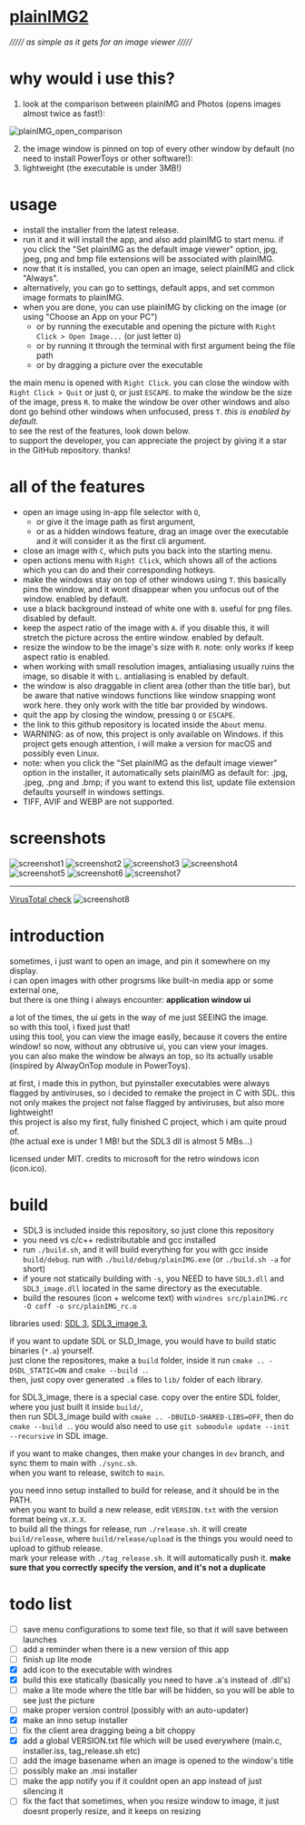 # [plainIMG2](https://github.com/qaptivator/plainimg2)

_///// as simple as it gets for an image viewer /////_

# why would i use this?

1. look at the comparison between plainIMG and Photos (opens images almost twice as fast!):

![plainIMG_open_comparison](examples/plainIMG_open_comparison.gif)

2. the image window is pinned on top of every other window by default (no need to install PowerToys or other software!):
3. lightweight (the executable is under 3MB!)

# usage

- install the installer from the latest release.
- run it and it will install the app, and also add plainIMG to start menu. if you click the "Set plainIMG as the default image viewer" option, jpg, jpeg, png and bmp file extensions will be associated with plainIMG.
- now that it is installed, you can open an image, select plainIMG and click "Always".
- alternatively, you can go to settings, default apps, and set common image formats to plainIMG.
- when you are done, you can use plainIMG by clicking on the image (or using "Choose an App on your PC")
  - or by running the executable and opening the picture with `Right Click > Open Image...` (or just letter `O`)
  - or by running it through the terminal with first argument being the file path
  - or by dragging a picture over the executable

the main menu is opened with `Right Click`.
you can close the window with `Right Click > Quit` or just `Q`, or just `ESCAPE`.
to make the window be the size of the image, press `R`.
to make the window be over other windows and also dont go behind other windows when unfocused, press `T`. _this is enabled by default._  
to see the rest of the features, look down below.  
to support the developer, you can appreciate the project by giving it a star in the GitHub repository. thanks!

# all of the features

- open an image using in-app file selector with `O`,
  - or give it the image path as first argument,
  - or as a hidden windows feature, drag an image over the executable and it will consider it as the first cli argument.
- close an image with `C`, which puts you back into the starting menu.
- open actions menu with `Right Click`, which shows all of the actions which you can do and their corresponding hotkeys.
- make the windows stay on top of other windows using `T`. this basically pins the window, and it wont disappear when you unfocus out of the window. enabled by default.
- use a black background instead of white one with `B`. useful for png files. disabled by default.
- keep the aspect ratio of the image with `A`. if you disable this, it will stretch the picture across the entire window. enabled by default.
- resize the window to be the image's size with `R`. note: only works if keep aspect ratio is enabled.
- when working with small resolution images, antialiasing usually ruins the image, so disable it with `L`. antialiasing is enabled by default.
- the window is also draggable in client area (other than the title bar), but be aware that native windows functions like window snapping wont work here. they only work with the title bar provided by windows.
- quit the app by closing the window, pressing `Q` or `ESCAPE`.
- the link to this github repository is located inside the `About` menu.
- WARNING: as of now, this project is only available on Windows. if this project gets enough attention, i will make a version for macOS and possibly even Linux.
- note: when you click the "Set plainIMG as the default image viewer" option in the installer, it automatically sets plainIMG as default for: .jpg, .jpeg, .png and .bmp; if you want to extend this list, update file extension defaults yourself in windows settings.
- TIFF, AVIF and WEBP are not supported.

# screenshots

![screenshot1](examples/screenshot1.png)
![screenshot2](examples/screenshot2.png)
![screenshot3](examples/screenshot3.png)
![screenshot4](examples/screenshot4.png)
![screenshot5](examples/screenshot5.png)
![screenshot6](examples/screenshot6.png)
![screenshot7](examples/screenshot7.png)

---

[VirusTotal check](https://www.virustotal.com/gui/file/790c8e66aa1ef920f819445e8b439ae7a3da877279220f05eac885881ed25e54/detection)
![screenshot8](examples/screenshot8.png)

# introduction

sometimes, i just want to open an image, and pin it somewhere on my display.  
i can open images with other progrsms like built-in media app or some external one,  
but there is one thing i always encounter: **application window ui**

a lot of the times, the ui gets in the way of me just SEEING the image.  
so with this tool, i fixed just that!  
using this tool, you can view the image easily, because it covers the entire window!
so now, without any obtrusive ui, you can view your images.  
you can also make the window be always an top, so its actually usable (inspired by AlwayOnTop module in PowerToys).

at first, i made this in python, but pyinstaller executables were always flagged by antiviruses, so i decided to remake the project in C with SDL.
this not only makes the project not false flagged by antiviruses, but also more lightweight!  
this project is also my first, fully finished C project, which i am quite proud of.  
(the actual exe is under 1 MB! but the SDL3 dll is almost 5 MBs...)

licensed under MIT. credits to microsoft for the retro windows icon (icon.ico).

# build

- SDL3 is included inside this repository, so just clone this repository
- you need vs c/c++ redistributable and gcc installed
- run `./build.sh`, and it will build everything for you with gcc inside `build/debug`. run with `./build/debug/plainIMG.exe` (or `./build.sh -a` for short)
- if youre not statically building with `-s`, you NEED to have `SDL3.dll` and `SDL3_image.dll` located in the same directory as the executable.
- build the resoures (icon + welcome text) with `windres src/plainIMG.rc -O coff -o src/plainIMG_rc.o`

libraries used: [SDL 3](https://github.com/libsdl-org/SDL), [SDL3_image 3](https://github.com/libsdl-org/SDL_image/),

if you want to update SDL or SLD_Image, you would have to build static binaries (`*.a`) yourself.  
just clone the repositores, make a `build` folder, inside it run `cmake .. -DSDL_STATIC=ON` and `cmake --build .`.  
then, just copy over generated `.a` files to `lib/` folder of each library.

for SDL3_image, there is a special case. copy over the entire SDL folder, where you just built it inside `build/`,  
then run SDL3_image build with `cmake .. -DBUILD-SHARED-LIBS=OFF`, then do `cmake --build .`.
you would also need to use `git submodule update --init --recursive` in SDL image.

if you want to make changes, then make your changes in `dev` branch, and sync them to main with `./sync.sh`.  
when you want to release, switch to `main`.

you need inno setup installed to build for release, and it should be in the PATH.  
when you want to build a new release, edit `VERSION.txt` with the version format being `vX.X.X`.  
to build all the things for release, run `./release.sh`. it will create `build/release`, where `build/release/upload` is the things you would need to upload to github release.  
mark your release with `./tag_release.sh`. it will automatically push it. **make sure that you correctly specify the version, and it's not a duplicate**

# todo list

- [ ] save menu configurations to some text file, so that it will save between launches
- [ ] add a reminder when there is a new version of this app
- [ ] finish up lite mode
- [x] add icon to the executable with windres
- [x] build this exe statically (basically you need to have .a's instead of .dll's)
- [ ] make a lite mode where the title bar will be hidden, so you will be able to see just the picture
- [ ] make proper version control (possibly with an auto-updater)
- [x] make an inno setup installer
- [ ] fix the client area dragging being a bit choppy
- [x] add a global VERSION.txt file which will be used everywhere (main.c, installer.iss, tag_release.sh etc)
- [ ] add the image basename when an image is opened to the window's title
- [ ] possibly make an .msi installer
- [ ] make the app notify you if it couldnt open an app instead of just silencing it
- [ ] fix the fact that sometimes, when you resize window to image, it just doesnt properly resize, and it keeps on resizing
